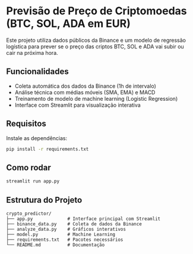 # Previsão de Preço de Criptomoedas (BTC, SOL, ADA em EUR)

Este projeto utiliza dados públicos da Binance e um modelo de regressão logística para prever se o preço das criptos BTC, SOL e ADA vai subir ou cair na próxima hora.

## Funcionalidades

- Coleta automática dos dados da Binance (1h de intervalo)
- Análise técnica com médias móveis (SMA, EMA) e MACD
- Treinamento de modelo de machine learning (Logistic Regression)
- Interface com Streamlit para visualização interativa

## Requisitos

Instale as dependências:
```bash
pip install -r requirements.txt
```

## Como rodar

```bash
streamlit run app.py
```

## Estrutura do Projeto

```
crypto_predictor/
├── app.py             # Interface principal com Streamlit
├── binance_data.py    # Coleta de dados da Binance
├── analyze_data.py    # Gráficos interativos
├── model.py           # Machine Learning
├── requirements.txt   # Pacotes necessários
└── README.md          # Documentação
```